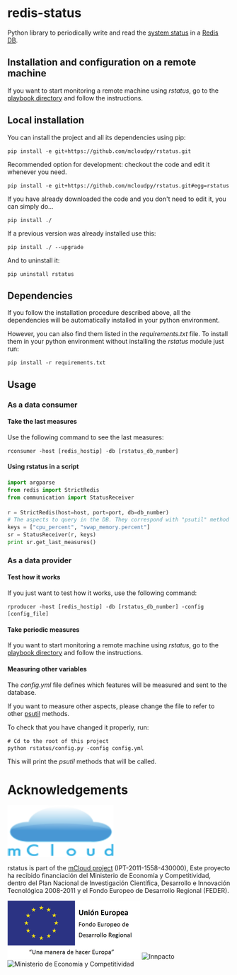 # redis-status

Python library to periodically write and read the [system status](http://pythonhosted.org/psutil/) in a [Redis DB](http://redis.io/).


## Installation and configuration on a remote machine

If you want to start monitoring a remote machine using _rstatus_, go to the [playbook directory](playbook) and follow the instructions.


## Local installation

You can install the project and all its dependencies using pip:

    pip install -e git+https://github.com/mcloudpy/rstatus.git

Recommended option for development: checkout the code and edit it whenever you need.
 
    pip install -e git+https://github.com/mcloudpy/rstatus.git#egg=rstatus

If you have already downloaded the code and you don't need to edit it, you can simply do...
 
    pip install ./

If a previous version was already installed use this:
 
    pip install ./ --upgrade

And to uninstall it:

    pip uninstall rstatus


## Dependencies

If you follow the installation procedure described above, all the dependencies will be automatically installed in your python environment.

However, you can also find them listed in the _requirements.txt_ file.
To install them in your python environment without installing the _rstatus_ module just run:

    pip install -r requirements.txt


## Usage

### As a data consumer

#### Take the last measures

Use the following command to see the last measures:

    rconsumer -host [redis_hostip] -db [rstatus_db_number]

#### Using rstatus in a script

```python
import argparse
from redis import StrictRedis
from communication import StatusReceiver

r = StrictRedis(host=host, port=port, db=db_number)
# The aspects to query in the DB. They correspond with "psutil" method names and their subfields.
keys = ["cpu_percent", "swap_memory.percent"]
sr = StatusReceiver(r, keys)
print sr.get_last_measures()
```


### As a data provider

#### Test how it works

If you just want to test how it works, use the following command:

    rproducer -host [redis_hostip] -db [rstatus_db_number] -config [config_file]

#### Take periodic measures

If you want to start monitoring a remote machine using _rstatus_, go to the [playbook directory](playbook) and follow the instructions.

#### Measuring other variables

The _config.yml_ file defines which features will be measured and sent to the database.

If you want to measure other aspects, please change the file to refer to other [psutil](https://github.com/giampaolo/psutil/) methods.

To check that you have changed it properly, run:

    # Cd to the root of this project
    python rstatus/config.py -config config.yml

This will print the _psutil_ methods that will be called.

# Acknowledgements

![mCloud project](logos/mcloud.png)

rstatus is part of the [mCloud project](http://innovation.logica.com.es/web/mcloud) (IPT-2011-1558-430000), Este proyecto ha recibido financiación del Ministerio de Economía y Competitividad, dentro del Plan Nacional de Investigación Científica, Desarrollo e Innovación Tecnológica 2008-2011 y el Fondo Europeo de Desarrollo Regional (FEDER).

![FEDER: Una manera de hacer Europa](logos/feder.png)
![Innpacto](logos/inn.png)
![Ministerio de Economía y Competitividad](logos/mec.png)
